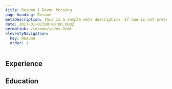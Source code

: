 ```yaml
---
title: Resume | Devon Persing
page-heading: Resume
metaDescription: This is a sample meta description. If one is not present in your page/post's front matter, the default metadata.desciption will be used instead.
date: 2017-01-01T00:00:00.000Z
permalink: /resume/index.html
eleventyNavigation:
  key: Resume
  order: 1
---
```


## Experience

## Education
